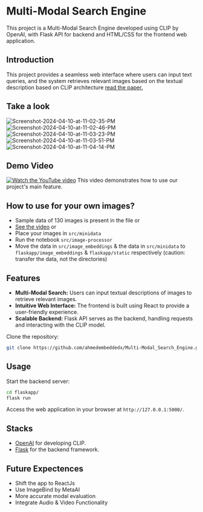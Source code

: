 # Multi-Modal Search Engine

This project is a Multi-Modal Search Engine developed using CLIP by OpenAI, with Flask API for backend and HTML/CSS for the frontend web application.

## Introduction

This project provides a seamless web interface where users can input text queries, and the system retrieves relevant images based on the textual description based on CLIP architecture
[read the paper.](https://arxiv.org/pdf/2103.00020.pdf)


## Take a look
<img src="https://i.ibb.co/hBJYFT4/Screenshot-2024-04-10-at-11-02-35-PM.jpg" alt="Screenshot-2024-04-10-at-11-02-35-PM" border="0">
<img src="https://i.ibb.co/5X0P5kt/Screenshot-2024-04-10-at-11-02-46-PM.jpg" alt="Screenshot-2024-04-10-at-11-02-46-PM" border="0">
<img src="https://i.ibb.co/mC0rZZq/Screenshot-2024-04-10-at-11-03-23-PM.jpg" alt="Screenshot-2024-04-10-at-11-03-23-PM" border="0">
<img src="https://i.ibb.co/PtTgF57/Screenshot-2024-04-10-at-11-03-51-PM.jpg" alt="Screenshot-2024-04-10-at-11-03-51-PM" border="0">
<img src="https://i.ibb.co/yY1cR0q/Screenshot-2024-04-10-at-11-04-14-PM.jpg" alt="Screenshot-2024-04-10-at-11-04-14-PM" border="0">

## Demo Video
[![Watch the YouTube video](https://img.youtube.com/vi/FbiKR7LwRJ0/0.jpg)](https://youtu.be/FbiKR7LwRJ0)
This video demonstrates how to use our project's main feature. 


## How to use for your own images?
- Sample data of 130 images is present in the file
or
- [See the video](https://youtu.be/gJOLHB6QaO0)
or
- Place your images in ```src/minidata```
- Run the notebook ```src/image-processor```
- Move the data in ```src/image_embeddings``` & the data in ```src/minidata``` to ```flaskapp/image_embeddings``` & ```flaskapp/static``` respectively (caution: transfer the data, not the directories)

## Features

- **Multi-Modal Search:** Users can input textual descriptions of images to retrieve relevant images.
- **Intuitive Web Interface:** The frontend is built using React to provide a user-friendly experience.
- **Scalable Backend:** Flask API serves as the backend, handling requests and interacting with the CLIP model.


Clone the repository:

   ```bash
   git clone https://github.com/ahmedembeddedx/Multi-Modal_Search_Engine.git
   ```


## Usage

Start the backend server:

   ```bash
   cd flaskapp/
   flask run
   ```

Access the web application in your browser at `http://127.0.0.1:5000/`.

## Stacks
- [OpenAI](https://openai.com) for developing CLIP.
- [Flask](https://flask.palletsprojects.com/) for the backend framework.


## Future Expectences
- Shift the app to ReactJs
- Use ImageBind by MetaAI
- More accurate modal evaluation
- Integrate Audio & Video Functionality

